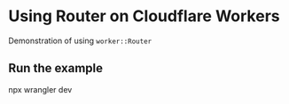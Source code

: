 # Using Router on Cloudflare Workers

Demonstration of using `worker::Router`

## Run the example

npx wrangler dev